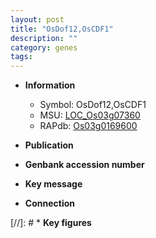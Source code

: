 ```yaml
---
layout: post
title: "OsDof12,OsCDF1"
description: ""
category: genes
tags: 
---
```


* **Information**  
    + Symbol: OsDof12,OsCDF1  
    + MSU: [LOC_Os03g07360](http://rice.uga.edu/cgi-bin/ORF_infopage.cgi?orf=LOC_Os03g07360)  
    + RAPdb: [Os03g0169600](http://rapdb.dna.affrc.go.jp/viewer/gbrowse_details/irgsp1?name=Os03g0169600)  

* **Publication**  

* **Genbank accession number**  

* **Key message**  

* **Connection**  

[//]: # * **Key figures**  



